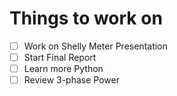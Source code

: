 # Things to work on

- [ ] Work on Shelly Meter Presentation <br>
- [ ] Start Final Report <br>
- [ ] Learn more Python <br>
- [ ] Review 3-phase Power <br>
